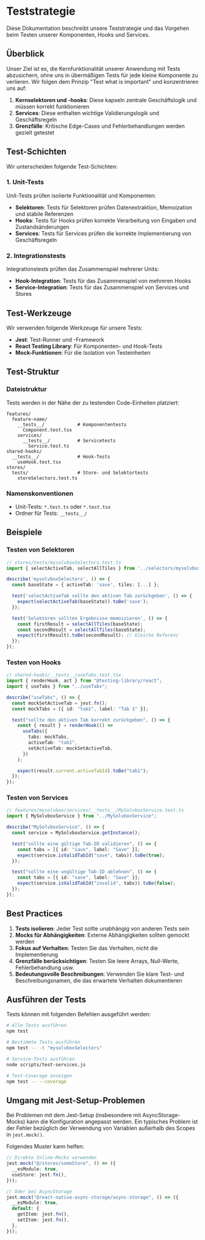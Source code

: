 # Teststrategie

Diese Dokumentation beschreibt unsere Teststrategie und das Vorgehen beim Testen unserer Komponenten, Hooks und Services.

## Überblick

Unser Ziel ist es, die Kernfunktionalität unserer Anwendung mit Tests abzusichern, ohne uns in übermäßigen Tests für jede kleine Komponente zu verlieren. Wir folgen dem Prinzip "Test what is important" und konzentrieren uns auf:

1. **Kernselektoren und -hooks**: Diese kapseln zentrale Geschäftslogik und müssen korrekt funktionieren
2. **Services**: Diese enthalten wichtige Validierungslogik und Geschäftsregeln
3. **Grenzfälle**: Kritische Edge-Cases und Fehlerbehandlungen werden gezielt getestet

## Test-Schichten

Wir unterscheiden folgende Test-Schichten:

### 1. Unit-Tests

Unit-Tests prüfen isolierte Funktionalität und Komponenten:

- **Selektoren**: Tests für Selektoren prüfen Datenextraktion, Memoization und stabile Referenzen
- **Hooks**: Tests für Hooks prüfen korrekte Verarbeitung von Eingaben und Zustandsänderungen
- **Services**: Tests für Services prüfen die korrekte Implementierung von Geschäftsregeln

### 2. Integrationstests

Integrationstests prüfen das Zusammenspiel mehrerer Units:

- **Hook-Integration**: Tests für das Zusammenspiel von mehreren Hooks
- **Service-Integration**: Tests für das Zusammenspiel von Services und Stores

## Test-Werkzeuge

Wir verwenden folgende Werkzeuge für unsere Tests:

- **Jest**: Test-Runner und -Framework
- **React Testing Library**: Für Komponenten- und Hook-Tests
- **Mock-Funktionen**: Für die Isolation von Testeinheiten

## Test-Struktur

### Dateistruktur

Tests werden in der Nähe der zu testenden Code-Einheiten platziert:

```
features/
  feature-name/
    __tests__/            # Komponententests
      Component.test.tsx
    services/
      __tests__/          # Servicetests
        Service.test.ts
shared-hooks/
  __tests__/              # Hook-Tests
    useHook.test.tsx
stores/
  tests/                  # Store- und Selektortests
    storeSelectors.test.ts
```

### Namenskonventionen

- Unit-Tests: `*.test.ts` oder `*.test.tsx`
- Ordner für Tests: `__tests__/`

## Beispiele

### Testen von Selektoren

```typescript
// stores/tests/mysolvboxSelectors.test.ts
import { selectActiveTab, selectAllTiles } from '../selectors/mysolvboxSelectors';

describe('mysolvboxSelectors', () => {
  const baseState = { activeTab: 'save', tiles: [...] };

  test('selectActiveTab sollte den aktiven Tab zurückgeben', () => {
    expect(selectActiveTab(baseState)).toBe('save');
  });

  test('Selektoren sollten Ergebnisse memoizieren', () => {
    const firstResult = selectAllTiles(baseState);
    const secondResult = selectAllTiles(baseState);
    expect(firstResult).toBe(secondResult); // Gleiche Referenz
  });
});
```

### Testen von Hooks

```typescript
// shared-hooks/__tests__/useTabs.test.tsx
import { renderHook, act } from "@testing-library/react";
import { useTabs } from "../useTabs";

describe("useTabs", () => {
  const mockSetActiveTab = jest.fn();
  const mockTabs = [{ id: "tab1", label: "Tab 1" }];

  test("sollte den aktiven Tab korrekt zurückgeben", () => {
    const { result } = renderHook(() =>
      useTabs({
        tabs: mockTabs,
        activeTab: "tab1",
        setActiveTab: mockSetActiveTab,
      })
    );

    expect(result.current.activeTabId).toBe("tab1");
  });
});
```

### Testen von Services

```typescript
// features/mysolvbox/services/__tests__/MySolvboxService.test.ts
import { MySolvboxService } from "../MySolvboxService";

describe("MySolvboxService", () => {
  const service = MySolvboxService.getInstance();

  test("sollte eine gültige Tab-ID validieren", () => {
    const tabs = [{ id: "save", label: "Save" }];
    expect(service.isValidTabId("save", tabs)).toBe(true);
  });

  test("sollte eine ungültige Tab-ID ablehnen", () => {
    const tabs = [{ id: "save", label: "Save" }];
    expect(service.isValidTabId("invalid", tabs)).toBe(false);
  });
});
```

## Best Practices

1. **Tests isolieren**: Jeder Test sollte unabhängig von anderen Tests sein
2. **Mocks für Abhängigkeiten**: Externe Abhängigkeiten sollten gemockt werden
3. **Fokus auf Verhalten**: Testen Sie das Verhalten, nicht die Implementierung
4. **Grenzfälle berücksichtigen**: Testen Sie leere Arrays, Null-Werte, Fehlerbehandlung usw.
5. **Bedeutungsvolle Beschreibungen**: Verwenden Sie klare Test- und Beschreibungsnamen, die das erwartete Verhalten dokumentieren

## Ausführen der Tests

Tests können mit folgenden Befehlen ausgeführt werden:

```bash
# Alle Tests ausführen
npm test

# Bestimmte Tests ausführen
npm test -- -t "mysolvboxSelectors"

# Service-Tests ausführen
node scripts/test-services.js

# Test-Coverage anzeigen
npm test -- --coverage
```

## Umgang mit Jest-Setup-Problemen

Bei Problemen mit dem Jest-Setup (insbesondere mit AsyncStorage-Mocks) kann die Konfiguration angepasst werden. Ein typisches Problem ist der Fehler bezüglich der Verwendung von Variablen außerhalb des Scopes in `jest.mock()`.

Folgendes Muster kann helfen:

```typescript
// Direkte Inline-Mocks verwenden
jest.mock("@/stores/someStore", () => ({
  __esModule: true,
  useStore: jest.fn(),
}));

// Oder bei AsyncStorage
jest.mock("@react-native-async-storage/async-storage", () => ({
  __esModule: true,
  default: {
    getItem: jest.fn(),
    setItem: jest.fn(),
  },
}));
```
